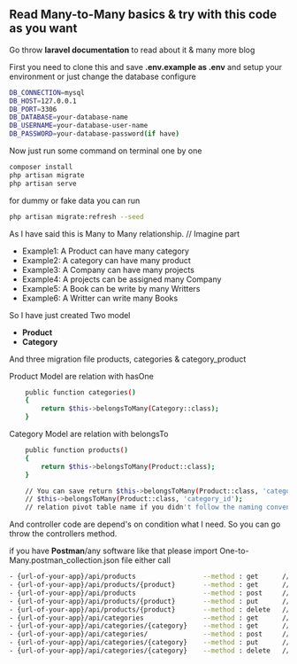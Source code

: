 ## Read Many-to-Many basics & try with this code as you want

Go throw **laravel documentation** to read about it & many more blog

First you need to clone this and save **.env.example as .env** and setup your environment or just change the database configure

```sh
DB_CONNECTION=mysql
DB_HOST=127.0.0.1
DB_PORT=3306
DB_DATABASE=your-database-name
DB_USERNAME=your-database-user-name
DB_PASSWORD=your-database-password(if have)
```

Now just run some command on terminal one by one

```sh
composer install
php artisan migrate
php artisan serve
```

for dummy or fake data you can run
```sh
php artisan migrate:refresh --seed
```

As I have said this is Many to Many relationship. // Imagine part
- Example1: A Product can have many category
- Example2: A category can have many product
- Example3: A Company can have many projects
- Example4: A projects can be assigned many Company
- Example5: A Book can be write by many Writters
- Example6: A Writter can write many Books

So I have just created Two model
- **Product**
- **Category**

And three migration file products, categories & category_product

Product Model are relation with hasOne

```sh
    public function categories()
    {
        return $this->belongsToMany(Category::class);
    }
```

Category Model are relation with belongsTo

```sh
    public function products()
    {
        return $this->belongsToMany(Product::class);
    }

    // You can save return $this->belongsToMany(Product::class, 'category_id');
    // $this->belongsToMany(Product::class, 'category_id');
    // relation pivot table name if you didn't follow the naming convention 
```

And controller code are depend's on condition what I need. So you can go throw the controllers method.

if you have **Postman**/any software like that please import One-to-Many.postman_collection.json file either call
```sh
- {url-of-your-app}/api/products                 --method : get      // get all product with categories list
- {url-of-your-app}/api/products/{product}       --method : get      // get single product with categories list
- {url-of-your-app}/api/products                 --method : post     // insert product details & category
- {url-of-your-app}/api/products/{product}       --method : put      // update product details & category
- {url-of-your-app}/api/products/{product}       --method : delete   // delete product and remove category relations 
- {url-of-your-app}/api/categories               --method : get      // get all category 
- {url-of-your-app}/api/categories/{category}    --method : get      // get all product under the category
- {url-of-your-app}/api/categories/              --method : post     // create category
- {url-of-your-app}/api/categories/{category}    --method : put      // update category by category/id
- {url-of-your-app}/api/categories/{category}    --method : delete   // delete category by category/id
```